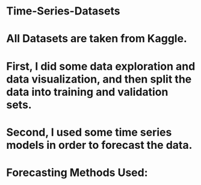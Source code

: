 # Time-Series-Datasets
# All Datasets are taken from Kaggle.
# First, I did some data exploration and data visualization, and then split the data into training and validation sets. 
# Second, I used some time series models in order to forecast the data.
# Forecasting Methods Used:
